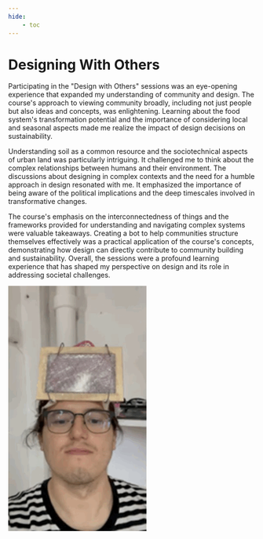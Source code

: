 ```yaml
---
hide:
    - toc
---
```



# Designing With Others


Participating in the "Design with Others" sessions was an eye-opening experience that expanded my understanding of community and design. The course's approach to viewing community broadly, including not just people but also ideas and concepts, was enlightening. Learning about the food system's transformation potential and the importance of considering local and seasonal aspects made me realize the impact of design decisions on sustainability.

Understanding soil as a common resource and the sociotechnical aspects of urban land was particularly intriguing. It challenged me to think about the complex relationships between humans and their environment. The discussions about designing in complex contexts and the need for a humble approach in design resonated with me. It emphasized the importance of being aware of the political implications and the deep timescales involved in transformative changes.

The course's emphasis on the interconnectedness of things and the frameworks provided for understanding and navigating complex systems were valuable takeaways. Creating a bot to help communities structure themselves effectively was a practical application of the course's concepts, demonstrating how design can directly contribute to community building and sustainability. Overall, the sessions were a profound learning experience that has shaped my perspective on design and its role in addressing societal challenges.



![](../../images/PrototypeCuriosity.gif)